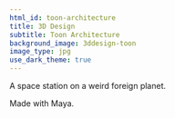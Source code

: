 ```yaml
---
html_id: toon-architecture
title: 3D Design
subtitle: Toon Architecture
background_image: 3ddesign-toon
image_type: jpg
use_dark_theme: true
---
```


A space station on a weird foreign planet.

Made with Maya.